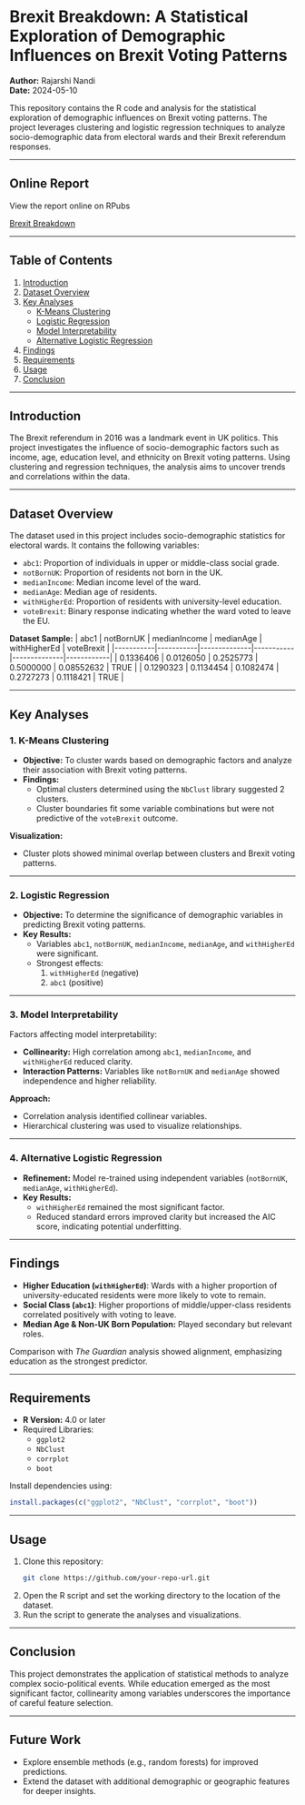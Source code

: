 # Brexit Breakdown: A Statistical Exploration of Demographic Influences on Brexit Voting Patterns

**Author:** Rajarshi Nandi  
**Date:** 2024-05-10  

This repository contains the R code and analysis for the statistical exploration of demographic influences on Brexit voting patterns. The project leverages clustering and logistic regression techniques to analyze socio-demographic data from electoral wards and their Brexit referendum responses.

---

## Online Report

View the report online on RPubs

[Brexit Breakdown](https://rpubs.com/rajo2024/1243720)

---

## Table of Contents

1. [Introduction](#introduction)  
2. [Dataset Overview](#dataset-overview)  
3. [Key Analyses](#key-analyses)  
    - [K-Means Clustering](#k-means-clustering)  
    - [Logistic Regression](#logistic-regression)  
    - [Model Interpretability](#model-interpretability)  
    - [Alternative Logistic Regression](#alternative-logistic-regression)  
4. [Findings](#findings)  
5. [Requirements](#requirements)  
6. [Usage](#usage)  
7. [Conclusion](#conclusion)  

---

## Introduction

The Brexit referendum in 2016 was a landmark event in UK politics. This project investigates the influence of socio-demographic factors such as income, age, education level, and ethnicity on Brexit voting patterns. Using clustering and regression techniques, the analysis aims to uncover trends and correlations within the data.

---

## Dataset Overview

The dataset used in this project includes socio-demographic statistics for electoral wards. It contains the following variables:

- `abc1`: Proportion of individuals in upper or middle-class social grade.
- `notBornUK`: Proportion of residents not born in the UK.
- `medianIncome`: Median income level of the ward.
- `medianAge`: Median age of residents.
- `withHigherEd`: Proportion of residents with university-level education.
- `voteBrexit`: Binary response indicating whether the ward voted to leave the EU.

**Dataset Sample:**
| abc1      | notBornUK | medianIncome | medianAge | withHigherEd | voteBrexit |
|-----------|-----------|--------------|-----------|--------------|------------|
| 0.1336406 | 0.0126050 | 0.2525773    | 0.5000000 | 0.08552632   | TRUE       |
| 0.1290323 | 0.1134454 | 0.1082474    | 0.2727273 | 0.1118421    | TRUE       |

---

## Key Analyses

### 1. K-Means Clustering

- **Objective:** To cluster wards based on demographic factors and analyze their association with Brexit voting patterns.
- **Findings:**
  - Optimal clusters determined using the `NbClust` library suggested 2 clusters.
  - Cluster boundaries fit some variable combinations but were not predictive of the `voteBrexit` outcome.

**Visualization:** 
- Cluster plots showed minimal overlap between clusters and Brexit voting patterns.

---

### 2. Logistic Regression

- **Objective:** To determine the significance of demographic variables in predicting Brexit voting patterns.
- **Key Results:**
  - Variables `abc1`, `notBornUK`, `medianIncome`, `medianAge`, and `withHigherEd` were significant.
  - Strongest effects:
    1. `withHigherEd` (negative)
    2. `abc1` (positive)

---

### 3. Model Interpretability

Factors affecting model interpretability:
- **Collinearity:** High correlation among `abc1`, `medianIncome`, and `withHigherEd` reduced clarity.
- **Interaction Patterns:** Variables like `notBornUK` and `medianAge` showed independence and higher reliability.

**Approach:** 
- Correlation analysis identified collinear variables.
- Hierarchical clustering was used to visualize relationships.

---

### 4. Alternative Logistic Regression

- **Refinement:** Model re-trained using independent variables (`notBornUK`, `medianAge`, `withHigherEd`).
- **Key Results:** 
  - `withHigherEd` remained the most significant factor.
  - Reduced standard errors improved clarity but increased the AIC score, indicating potential underfitting.

---

## Findings

- **Higher Education (`withHigherEd`)**: Wards with a higher proportion of university-educated residents were more likely to vote to remain.
- **Social Class (`abc1`)**: Higher proportions of middle/upper-class residents correlated positively with voting to leave.
- **Median Age & Non-UK Born Population:** Played secondary but relevant roles.

Comparison with *The Guardian* analysis showed alignment, emphasizing education as the strongest predictor.

---

## Requirements

- **R Version:** 4.0 or later  
- Required Libraries:
  - `ggplot2`
  - `NbClust`
  - `corrplot`
  - `boot`

Install dependencies using:
```R
install.packages(c("ggplot2", "NbClust", "corrplot", "boot"))
```

---

## Usage

1. Clone this repository:
   ```bash
   git clone https://github.com/your-repo-url.git
   ```
2. Open the R script and set the working directory to the location of the dataset.
3. Run the script to generate the analyses and visualizations.

---

## Conclusion

This project demonstrates the application of statistical methods to analyze complex socio-political events. While education emerged as the most significant factor, collinearity among variables underscores the importance of careful feature selection.

---

## Future Work

- Explore ensemble methods (e.g., random forests) for improved predictions.
- Extend the dataset with additional demographic or geographic features for deeper insights.
